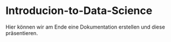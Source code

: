 # Introducion-to-Data-Science

Hier können wir am Ende eine Dokumentation erstellen und diese präsentieren.
